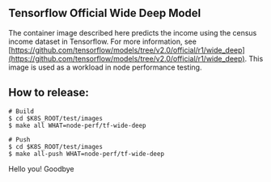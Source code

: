 ## Tensorflow Official Wide Deep Model

The container image described here predicts the income using the census income dataset in Tensorflow. For more
information, see
[https://github.com/tensorflow/models/tree/v2.0/official/r1/wide_deep](https://github.com/tensorflow/models/tree/v2.0/official/r1/wide_deep).
This image is used as a workload in node performance testing.

## How to release:
```
# Build
$ cd $K8S_ROOT/test/images
$ make all WHAT=node-perf/tf-wide-deep

# Push
$ cd $K8S_ROOT/test/images
$ make all-push WHAT=node-perf/tf-wide-deep
```
Hello you!
Goodbye

